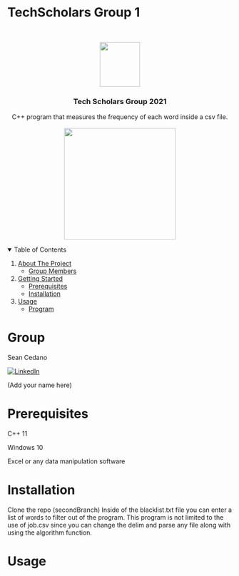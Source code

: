 # TechScholars Group 1

<br />
<p align="center">
  <a href="https://github.com/github_username/repo_name">
    <img src="https://imgur.com/U0A4kOG.png" width="90" height="100" >
  </a>

  <h3 align="center">Tech Scholars Group 2021</h3>

  <p align="center">
    C++ program that measures the frequency of each word inside a csv file. <br><br>
  <img src="https://imgur.com/cdtVPES.png" height="250" >
  
  <!-- TABLE OF CONTENTS -->
<details open="open">
  <summary>Table of Contents</summary>
  <ol>
    <li>
      <a href="#about-the-project">About The Project</a>
      <ul>
        <li><a href="#group">Group Members</a></li>
      </ul>
    </li>
    <li>
      <a href="#getting-started">Getting Started</a>
      <ul>
        <li><a href="#prerequisites">Prerequisites</a></li>
        <li><a href="#installation">Installation</a></li>
      </ul>
    </li>
    <li><a href="#usage">Usage</a>
    <ul>
      <li><a href="#usage">Program</a></li>
    <ul>
      </li>
  </ol>
</details>
</p>

# Group
Sean Cedano

[![LinkedIn][linkedin-shield]][linkedin-url]

(Add your name here)
# Prerequisites
C++ 11

Windows 10

Excel or any data manipulation software
# Installation
Clone the repo (secondBranch)
Inside of the blacklist.txt file you can enter a list of words to filter out of the program.
This program is not limited to the use of job.csv since you can change the delim and parse any file along with using the algorithm function.

# Usage

[linkedin-shield]: https://img.shields.io/badge/-LinkedIn-black.svg?style=for-the-badge&logo=linkedin&colorB=555
[linkedin-url]: https://linkedin.com/in/sean-cedano
